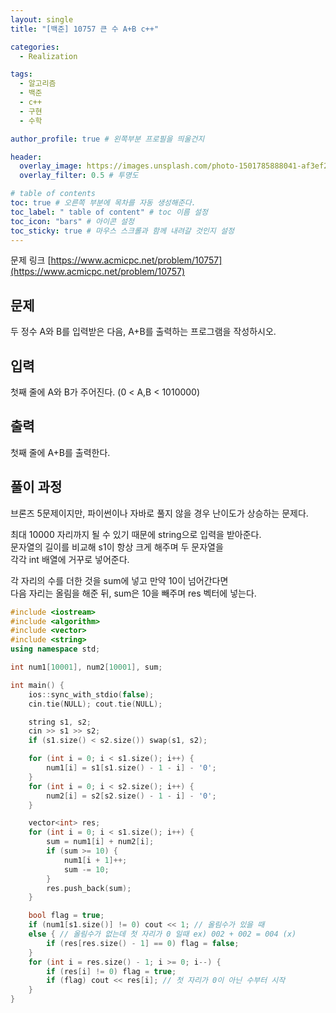 ```yaml
---
layout: single
title: "[백준] 10757 큰 수 A+B c++"

categories:
  - Realization

tags:
  - 알고리즘
  - 백준
  - c++
  - 구현
  - 수학

author_profile: true # 왼쪽부분 프로필을 띄울건지

header:
  overlay_image: https://images.unsplash.com/photo-1501785888041-af3ef285b470?ixlib=rb-1.2.1&ixid=eyJhcHBfaWQiOjEyMDd9&auto=format&fit=crop&w=1350&q=80
  overlay_filter: 0.5 # 투명도

# table of contents
toc: true # 오른쪽 부분에 목차를 자동 생성해준다.
toc_label: " table of content" # toc 이름 설정
toc_icon: "bars" # 아이콘 설정
toc_sticky: true # 마우스 스크롤과 함께 내려갈 것인지 설정
---
```


문제 링크 [https://www.acmicpc.net/problem/10757](https://www.acmicpc.net/problem/10757)

## 문제

두 정수 A와 B를 입력받은 다음, A+B를 출력하는 프로그램을 작성하시오.

## 입력

첫째 줄에 A와 B가 주어진다. (0 < A,B < 1010000)

## 출력

첫째 줄에 A+B를 출력한다.

## 풀이 과정

브론즈 5문제이지만, 파이썬이나 자바로 풀지 않을 경우 난이도가 상승하는 문제다.

최대 10000 자리까지 될 수 있기 때문에 string으로 입력을 받아준다.  
문자열의 길이를 비교해 s1이 항상 크게 해주며 두 문자열을  
각각 int 배열에 거꾸로 넣어준다.

각 자리의 수를 더한 것을 sum에 넣고 만약 10이 넘어간다면  
다음 자리는 올림을 해준 뒤, sum은 10을 빼주며 res 벡터에 넣는다.

```c++
#include <iostream>
#include <algorithm>
#include <vector>
#include <string>
using namespace std;

int num1[10001], num2[10001], sum;

int main() {
	ios::sync_with_stdio(false);
	cin.tie(NULL); cout.tie(NULL);

	string s1, s2;
	cin >> s1 >> s2;
	if (s1.size() < s2.size()) swap(s1, s2);

	for (int i = 0; i < s1.size(); i++) {
		num1[i] = s1[s1.size() - 1 - i] - '0';
	}
	for (int i = 0; i < s2.size(); i++) {
		num2[i] = s2[s2.size() - 1 - i] - '0';
	}

	vector<int> res;
	for (int i = 0; i < s1.size(); i++) {
		sum = num1[i] + num2[i];
		if (sum >= 10) {
			num1[i + 1]++;
			sum -= 10;
		}
		res.push_back(sum);
	}

	bool flag = true;
	if (num1[s1.size()] != 0) cout << 1; // 올림수가 있을 때
	else { // 올림수가 없는데 첫 자리가 0 일때 ex) 002 + 002 = 004 (x)
		if (res[res.size() - 1] == 0) flag = false;
	}
	for (int i = res.size() - 1; i >= 0; i--) {
		if (res[i] != 0) flag = true;
		if (flag) cout << res[i]; // 첫 자리가 0이 아닌 수부터 시작
	}
}
```
